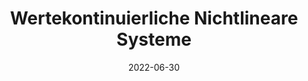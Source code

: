 ---
# ===== Title, summary, and position in the left sidebar =====
linktitle:  # Title shown in the left sidebar menu
summary:  # Summary of this post
weight: 400
# ============================================================

# ========== Basic metadata ==========
title: Wertekontinuierliche Nichtlineare Systeme
date: 2022-06-30
draft: false
type: book # page type
authors:
  - admin
tags:
  - SI
  - Lecture Notes
  - Wertekontinuierliche Nichtlineare Systeme
categories:
  - Lecture
toc: true # Show table of contents
# ====================================

# ========== Advanced metadata =========
profile: false  # Show author profile?
reading_time: true # Show estimated reading time?
share: true  # Show social sharing links?
featured: true
comments: true  # Show comments?
disable_comment: false
commentable: true  # Allow visitors to comment? Supported by the Page, Post, and Book content types.
editable: false  # Allow visitors to edit the page? Supported by the Page, Post, and Book content types.

# Optional header image (relative to `assets/media/` folder).
header:
  caption: 
  image:  
---